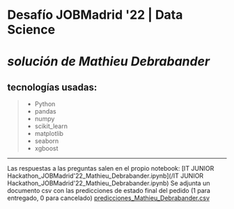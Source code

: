 # **Desafío JOBMadrid '22 | Data Science**
# **_solución de Mathieu Debrabander_**
## tecnologías usadas:
> - Python
> - pandas
> - numpy
> - scikit_learn
> - matplotlib
> - seaborn
> - xgboost
***
Las respuestas a las preguntas salen en el propio notebook: 
[IT JUNIOR Hackathon_JOBMadrid'22_Mathieu_Debrabander.ipynb](/IT JUNIOR Hackathon_JOBMadrid'22_Mathieu_Debrabander.ipynb) 
Se adjunta un documento csv con las predicciones de estado final del pedido (1 para entregado, 0 para cancelado)
[predicciones_Mathieu_Debrabander.csv](/predicciones_Mathieu_Debrabander.csv) 

